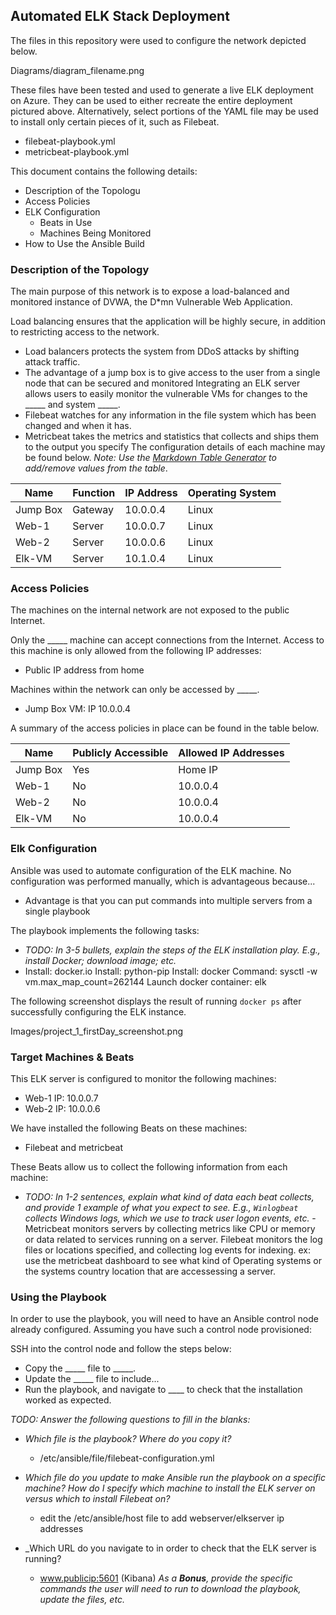 ## Automated ELK Stack Deployment

The files in this repository were used to configure the network depicted below.

Diagrams/diagram_filename.png

These files have been tested and used to generate a live ELK deployment on Azure. They can be used to either recreate the entire deployment pictured above. Alternatively, select portions of the YAML file may be used to install only certain pieces of it, such as Filebeat.

  - filebeat-playbook.yml
  - metricbeat-playbook.yml

This document contains the following details:
- Description of the Topologu
- Access Policies
- ELK Configuration
  - Beats in Use
  - Machines Being Monitored
- How to Use the Ansible Build


### Description of the Topology

The main purpose of this network is to expose a load-balanced and monitored instance of DVWA, the D*mn Vulnerable Web Application.

Load balancing ensures that the application will be highly secure, in addition to restricting access to the network.
- Load balancers protects the system from DDoS attacks by shifting attack traffic. 
- The advantage of a jump box is to give access to the user from a single node that can be secured and monitored 
Integrating an ELK server allows users to easily monitor the vulnerable VMs for changes to the _____ and system _____.
- Filebeat watches for any information in the file system which has been changed and when it has.
- Metricbeat takes the metrics and statistics that collects and ships them to the output you specify
The configuration details of each machine may be found below.
_Note: Use the [Markdown Table Generator](http://www.tablesgenerator.com/markdown_tables) to add/remove values from the table_.

| Name     | Function | IP Address | Operating System |
|----------|----------|------------|------------------|
| Jump Box | Gateway  | 10.0.0.4   | Linux            |
| Web-1    | Server   | 10.0.0.7   | Linux            |
| Web-2    | Server   | 10.0.0.6   | Linux            |
| Elk-VM   | Server   | 10.1.0.4   | Linux            |

### Access Policies

The machines on the internal network are not exposed to the public Internet. 

Only the _____ machine can accept connections from the Internet. Access to this machine is only allowed from the following IP addresses:
- Public IP address from home

Machines within the network can only be accessed by _____.
- Jump Box VM: IP 10.0.0.4

A summary of the access policies in place can be found in the table below.

| Name     | Publicly Accessible | Allowed IP Addresses |
|----------|---------------------|----------------------|
| Jump Box | Yes                 | Home IP              |
| Web-1    | No                  | 10.0.0.4             |
| Web-2    | No                  | 10.0.0.4             |
| Elk-VM   | No                  | 10.0.0.4             |


### Elk Configuration

Ansible was used to automate configuration of the ELK machine. No configuration was performed manually, which is advantageous because...
- Advantage is that you can put commands into multiple servers from a single playbook

The playbook implements the following tasks:
- _TODO: In 3-5 bullets, explain the steps of the ELK installation play. E.g., install Docker; download image; etc._
- Install: docker.io
  Install: python-pip
  Install: docker
  Command: sysctl -w vm.max_map_count=262144
  Launch docker container: elk

The following screenshot displays the result of running `docker ps` after successfully configuring the ELK instance.

Images/project_1_firstDay_screenshot.png

### Target Machines & Beats
This ELK server is configured to monitor the following machines:
- Web-1 IP: 10.0.0.7
- Web-2 IP: 10.0.0.6

We have installed the following Beats on these machines:
- Filebeat and metricbeat

These Beats allow us to collect the following information from each machine:
- _TODO: In 1-2 sentences, explain what kind of data each beat collects, and provide 1 example of what you expect to see. E.g., `Winlogbeat` collects Windows logs, which we use to track user logon events, etc._
	-Metricbeat monitors servers by collecting metrics like CPU or memory or data related to services running on a server. Filebeat monitors the log files or locations specified, and collecting log events for indexing. ex: use the metricbeat dashboard to see what kind of Operating systems or the systems country location that are accessessing a server.

### Using the Playbook
In order to use the playbook, you will need to have an Ansible control node already configured. Assuming you have such a control node provisioned: 

SSH into the control node and follow the steps below:
- Copy the _____ file to _____.
- Update the _____ file to include...
- Run the playbook, and navigate to ____ to check that the installation worked as expected.

_TODO: Answer the following questions to fill in the blanks:_
- _Which file is the playbook? Where do you copy it?_
	- /etc/ansible/file/filebeat-configuration.yml

- _Which file do you update to make Ansible run the playbook on a specific machine? How do I specify which machine to install the ELK server on versus which to install Filebeat on?_
	- edit the /etc/ansible/host file to add webserver/elkserver ip addresses

- _Which URL do you navigate to in order to check that the ELK server is running?
	- www.publicip:5601 (Kibana)
_As a **Bonus**, provide the specific commands the user will need to run to download the playbook, update the files, etc._